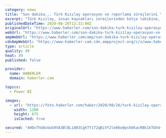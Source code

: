 ```yaml
---
category: news
title: "Son dakika... Türk Kızılay operasyon ve raporlama süreçlerini \"Power BI\" ile yönetiyor"
excerpt: "Türk Kızılay, insan kaynakları süreçlerinden bütçe takibine, şube faaliyetlerinden kan hizmetlerine kadar tüm faaliyet alanlarını Microsoft iş zekası çözümü Power BI ile yönetiyor."
publishedDateTime: 2020-08-26T13:33:00Z
originalUrl: "https://www.haberler.com/son-dakika-turk-kizilay-operasyon-ve-raporlama-sureclerini-13542510-haberi/"
webUrl: "https://www.haberler.com/son-dakika-turk-kizilay-operasyon-ve-raporlama-sureclerini-13542510-haberi/"
ampWebUrl: "https://www.haberler.com/amp/son-dakika-turk-kizilay-operasyon-ve-raporlama-sureclerini-13542510-haberi/"
cdnAmpWebUrl: "https://www-haberler-com.cdn.ampproject.org/c/s/www.haberler.com/amp/son-dakika-turk-kizilay-operasyon-ve-raporlama-sureclerini-13542510-haberi/"
type: article
quality: 49
heat: 49
published: false

provider:
  name: HABERLER
  domain: haberler.com

topics:
  - Power BI

images:
  - url: "https://foto.haberler.com/haber/2020/08/26/turk-kizilay-operasyon-ve-raporlama-surecleri-13542510_local.jpg"
    width: 1200
    height: 675
    isCached: true

secured: "4HDxfhU8uVwS9VA3BlBLiQ03CgkTY1f2qBiVY2le06o0pshOkacRBk1kTGh4+nGdRZus5jsKIt3KoXrLVq5QbicwOU8wgXi8qF+vBLaGXVR8ATSgFAn2rlGJwnQ9LdlZVh3IGPBuh1fzrApz7ke3IwYPq2G3UZ353n/WGW8U96065OWdsUiFt3MaifpriTHixHukUVHkzdjH1aA12movAnne1QAzIMgJBO3Mj71+FeQBFIa302sMoQC+wYmvueBc3qwZNo4HGPZK1D38DKxr1He7GoIKWyw5x/rl2ul/8HMFlOx7voSSYEtYqWvDhRIJr1towIg8MhZD+aRX/DxwDnDZLOyvIPCLRx8EcMVmTrQ=;yN2Jylug6a37/8zaJYQ94Q=="
---
```


